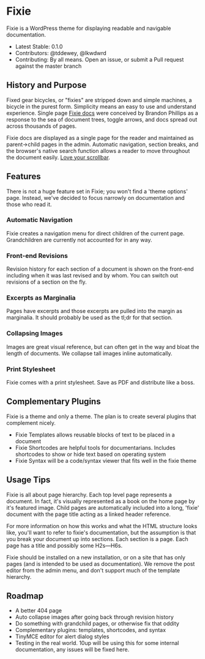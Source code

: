 # Fixie
Fixie is a WordPress theme for displaying readable and navigable documentation.

* Latest Stable: 0.1.0
* Contributors: @tddewey, @lkwdwrd
* Contributing: By all means. Open an issue, or submit a Pull request against the master branch

## History and Purpose
Fixed gear bicycles, or "fixies" are stripped down and simple machines, a bicycle in the purest form. Simplicity means an easy to use and understand experience. Single page <a href="https://github.com/philips/fixiedocs">Fixie docs</a> were conceived by Brandon Phillips as a response to the sea of document trees, toggle arrows, and docs spread out across thousands of pages.

Fixie docs are displayed as a single page for the reader and maintained as parent->child pages in the admin. Automatic navigation, section breaks, and the browser's native search function allows a reader to move throughout the document easily. <a href="http://www.thereisnopagefold.com/">Love your scrollbar</a>.

## Features
There is not a huge feature set in Fixie; you won't find a 'theme options' page. Instead, we've decided to focus narrowly on documentation and those who read it.

### Automatic Navigation
Fixie creates a navigation menu for direct children of the current page. Grandchildren are currently not accounted for in any way.

### Front-end Revisions
Revision history for each section of a document is shown on the front-end including when it was last revised and by whom. You can switch out revisions of a section on the fly.

### Excerpts as Marginalia
Pages have excerpts and those excerpts are pulled into the margin as marginalia. It should probably be used as the tl;dr for that section.

### Collapsing Images
Images are great visual reference, but can often get in the way and bloat the length of documents. We collapse tall images inline automatically.

### Print Stylesheet
Fixie comes with a print stylesheet. Save as PDF and distribute like a boss.

## Complementary Plugins
Fixie is a theme and only a theme. The plan is to create several plugins that complement nicely.
* Fixie Templates allows reusable blocks of text to be placed in a document
* Fixie Shortcodes are helpful tools for documentarians. Includes shortcodes to show or hide text based on operating system
* Fixie Syntax will be a code/syntax viewer that fits well in the fixie theme

## Usage Tips
Fixie is all about page hierarchy. Each top level page represents a document. In fact, it's visually represented as a book on the home page by it's featured image. Child pages are automatically included into a long, 'fixie' document with the page title acting as a linked header reference.

For more information on how this works and what the HTML structure looks like, you'll want to refer to fixie's documentation, but the assumption is that you break your document up into sections. Each section is a page. Each page has a title and possibly some H2s—H6s.

Fixie should be installed on a new installation, or on a site that has only pages (and is intended to be used as documentation). We remove the post editor from the admin menu, and don't support much of the template hierarchy.

## Roadmap
* A better 404 page
* Auto collapse images after going back through revision history
* Do something with grandchild pages, or otherwise fix that oddity
* Complementary plugins: templates, shortcodes, and syntax
* TinyMCE editor for alert dialog styles
* Testing in the real world. 10up will be using this for some internal documentation, any issues will be fixed here.